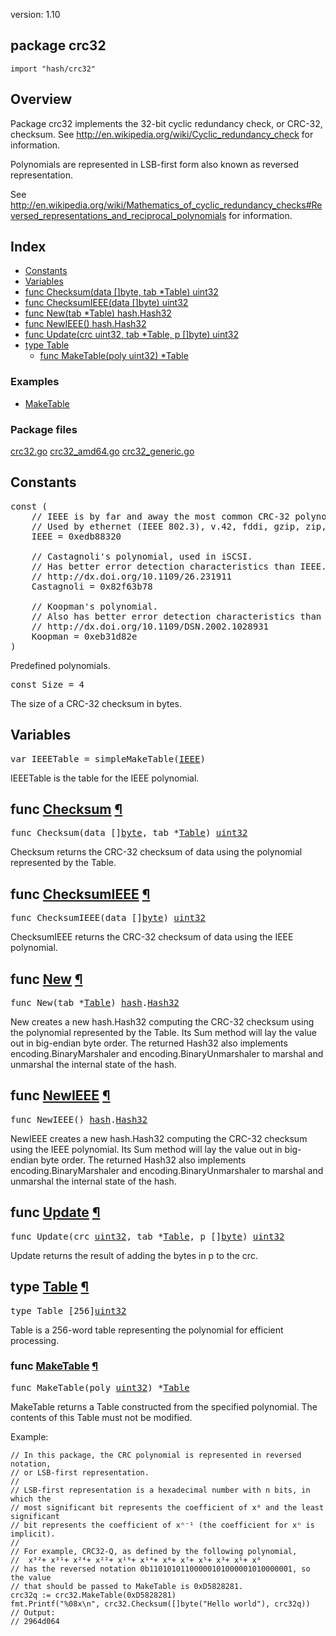 version: 1.10
## package crc32

  `import "hash/crc32"`

## Overview

Package crc32 implements the 32-bit cyclic redundancy check, or CRC-32,
checksum. See http://en.wikipedia.org/wiki/Cyclic_redundancy_check for
information.

Polynomials are represented in LSB-first form also known as reversed
representation.

See
http://en.wikipedia.org/wiki/Mathematics_of_cyclic_redundancy_checks#Reversed_representations_and_reciprocal_polynomials
for information.

## Index

- [Constants](#pkg-constants)
- [Variables](#pkg-variables)
- [func Checksum(data []byte, tab *Table) uint32](#Checksum)
- [func ChecksumIEEE(data []byte) uint32](#ChecksumIEEE)
- [func New(tab *Table) hash.Hash32](#New)
- [func NewIEEE() hash.Hash32](#NewIEEE)
- [func Update(crc uint32, tab *Table, p []byte) uint32](#Update)
- [type Table](#Table)
  - [func MakeTable(poly uint32) *Table](#MakeTable)

### Examples

- [MakeTable](#exampleMakeTable)

### Package files
 [crc32.go](//github.com/golang/go/blob/release-branch.go1.10/src/hash/crc32/crc32.go) [crc32_amd64.go](//github.com/golang/go/blob/release-branch.go1.10/src/hash/crc32/crc32_amd64.go) [crc32_generic.go](//github.com/golang/go/blob/release-branch.go1.10/src/hash/crc32/crc32_generic.go)

<h2 id="pkg-constants">Constants</h2>

<pre>const (
    <span class="comment">// IEEE is by far and away the most common CRC-32 polynomial.</span>
    <span class="comment">// Used by ethernet (IEEE 802.3), v.42, fddi, gzip, zip, png, ...</span>
    <span id="IEEE">IEEE</span> = 0xedb88320

    <span class="comment">// Castagnoli&#39;s polynomial, used in iSCSI.</span>
    <span class="comment">// Has better error detection characteristics than IEEE.</span>
    <span class="comment">// http://dx.doi.org/10.1109/26.231911</span>
    <span id="Castagnoli">Castagnoli</span> = 0x82f63b78

    <span class="comment">// Koopman&#39;s polynomial.</span>
    <span class="comment">// Also has better error detection characteristics than IEEE.</span>
    <span class="comment">// http://dx.doi.org/10.1109/DSN.2002.1028931</span>
    <span id="Koopman">Koopman</span> = 0xeb31d82e
)</pre>

Predefined polynomials.

<pre>const <span id="Size">Size</span> = 4</pre>

The size of a CRC-32 checksum in bytes.

<h2 id="pkg-variables">Variables</h2>

<pre>var <span id="IEEETable">IEEETable</span> = simpleMakeTable(<a href="#IEEE">IEEE</a>)</pre>

IEEETable is the table for the IEEE polynomial.

<h2 id="Checksum">func <a href="//github.com/golang/go/blob/release-branch.go1.10/src/hash/crc32/crc32.go#L237">Checksum</a>
    <a href="#Checksum">¶</a></h2>
<pre>func Checksum(data []<a href="/builtin/#byte">byte</a>, tab *<a href="#Table">Table</a>) <a href="/builtin/#uint32">uint32</a></pre>

Checksum returns the CRC-32 checksum of data using the polynomial represented by
the Table.

<h2 id="ChecksumIEEE">func <a href="//github.com/golang/go/blob/release-branch.go1.10/src/hash/crc32/crc32.go#L241">ChecksumIEEE</a>
    <a href="#ChecksumIEEE">¶</a></h2>
<pre>func ChecksumIEEE(data []<a href="/builtin/#byte">byte</a>) <a href="/builtin/#uint32">uint32</a></pre>

ChecksumIEEE returns the CRC-32 checksum of data using the IEEE polynomial.

<h2 id="New">func <a href="//github.com/golang/go/blob/release-branch.go1.10/src/hash/crc32/crc32.go#L137">New</a>
    <a href="#New">¶</a></h2>
<pre>func New(tab *<a href="#Table">Table</a>) <a href="/hash/">hash</a>.<a href="/hash/#Hash32">Hash32</a></pre>

New creates a new hash.Hash32 computing the CRC-32 checksum using the polynomial
represented by the Table. Its Sum method will lay the value out in big-endian
byte order. The returned Hash32 also implements encoding.BinaryMarshaler and
encoding.BinaryUnmarshaler to marshal and unmarshal the internal state of the
hash.

<h2 id="NewIEEE">func <a href="//github.com/golang/go/blob/release-branch.go1.10/src/hash/crc32/crc32.go#L149">NewIEEE</a>
    <a href="#NewIEEE">¶</a></h2>
<pre>func NewIEEE() <a href="/hash/">hash</a>.<a href="/hash/#Hash32">Hash32</a></pre>

NewIEEE creates a new hash.Hash32 computing the CRC-32 checksum using the IEEE
polynomial. Its Sum method will lay the value out in big-endian byte order. The
returned Hash32 also implements encoding.BinaryMarshaler and
encoding.BinaryUnmarshaler to marshal and unmarshal the internal state of the
hash.

<h2 id="Update">func <a href="//github.com/golang/go/blob/release-branch.go1.10/src/hash/crc32/crc32.go#L200">Update</a>
    <a href="#Update">¶</a></h2>
<pre>func Update(crc <a href="/builtin/#uint32">uint32</a>, tab *<a href="#Table">Table</a>, p []<a href="/builtin/#byte">byte</a>) <a href="/builtin/#uint32">uint32</a></pre>

Update returns the result of adding the bytes in p to the crc.

<h2 id="Table">type <a href="//github.com/golang/go/blob/release-branch.go1.10/src/hash/crc32/crc32.go#L32">Table</a>
    <a href="#Table">¶</a></h2>
<pre>type Table [256]<a href="/builtin/#uint32">uint32</a></pre>

Table is a 256-word table representing the polynomial for efficient processing.

<h3 id="MakeTable">func <a href="//github.com/golang/go/blob/release-branch.go1.10/src/hash/crc32/crc32.go#L114">MakeTable</a>
    <a href="#MakeTable">¶</a></h3>
<pre>func MakeTable(poly <a href="/builtin/#uint32">uint32</a>) *<a href="#Table">Table</a></pre>

MakeTable returns a Table constructed from the specified polynomial. The
contents of this Table must not be modified.

<a id="exampleMakeTable"></a>
Example:

    // In this package, the CRC polynomial is represented in reversed notation,
    // or LSB-first representation.
    //
    // LSB-first representation is a hexadecimal number with n bits, in which the
    // most significant bit represents the coefficient of x⁰ and the least significant
    // bit represents the coefficient of xⁿ⁻¹ (the coefficient for xⁿ is implicit).
    //
    // For example, CRC32-Q, as defined by the following polynomial,
    //	x³²+ x³¹+ x²⁴+ x²²+ x¹⁶+ x¹⁴+ x⁸+ x⁷+ x⁵+ x³+ x¹+ x⁰
    // has the reversed notation 0b11010101100000101000001010000001, so the value
    // that should be passed to MakeTable is 0xD5828281.
    crc32q := crc32.MakeTable(0xD5828281)
    fmt.Printf("%08x\n", crc32.Checksum([]byte("Hello world"), crc32q))
    // Output:
    // 2964d064


